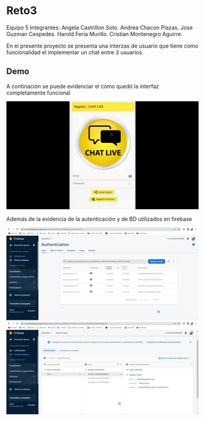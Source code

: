 # Reto3

Equipo 5
Integrantes:
Angela Castrillon Soto.
Andrea Chacon Plazas.
Jose Guzman Cespedes.
Harold Feria Murillo.
Cristian Montenegro Aguirre.

En el presente proyecto se presenta una interzas de usuario que tiene como funcionalidad el implementar un chat entre 3 usuarios.

## Demo

A continación se puede evidenciar el cómo quedó la interfaz completamente funcional

<img src="Reto3_Demo.gif" width="600" />


Además de la evidencia de la autenticación y de BD utilizados en firebase

<img src="Reto3_imag1.jpeg" width="600" />
<img src="Reto3_imag2.jpeg" width="600" />
